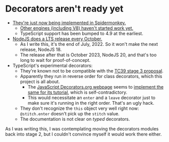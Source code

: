 # Decorators aren't ready yet

- [They're just now being implemented in Spidermonkey.](https://bugzilla.mozilla.org/show_bug.cgi?id=1435869)  
  - [Other engines (including V8) haven't started work yet.](https://github.com/tc39/proposal-decorators/issues/476)
  - TypeScript support has been bumped to 4.9 at the earliest.
- [NodeJS does a LTS release every October.](https://nodejs.org/en/about/releases/)  
  - As I write this, it's the end of July, 2022.  So it won't make the next release, NodeJS 18.
  - The release after that is October 2023, NodeJS 20, and that's too long to wait for proof-of-concept.
- TypeScript's experimental decorators:
  - They're known not to be compatible with the [TC39 stage 3 proposal](https://github.com/tc39/proposal-decorators).
  - Apparently they run in reverse order for class decorators, which this project is all about.
    - The [JavaScript Decorators.org webpage](https://javascriptdecorators.org/) seems to [implement the same for its tutorial](https://github.com/pabloalmunia/javacriptdecorators/issues/14), which is self-contradictory.
    - This would necessitate an `enter` and a `leave` decorator just to make sure it's running in the right order.  That's an ugly hack.
  - They don't recognize the `this` object very well right now: `@stitch.enter` doesn't pick up the `stitch` value.
  - The documentation is not clear on _typed_ decorators.

As I was writing this, I was contemplating moving the decorators modules back into stage 2, but I couldn't convince myself it would work there either.
